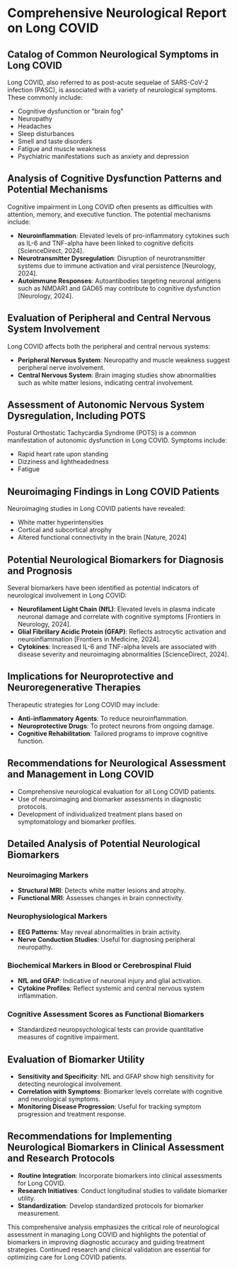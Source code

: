 # Comprehensive Neurological Report on Long COVID

## Catalog of Common Neurological Symptoms in Long COVID

Long COVID, also referred to as post-acute sequelae of SARS-CoV-2 infection (PASC), is associated with a variety of neurological symptoms. These commonly include:

- Cognitive dysfunction or "brain fog"
- Neuropathy
- Headaches
- Sleep disturbances
- Smell and taste disorders
- Fatigue and muscle weakness
- Psychiatric manifestations such as anxiety and depression

## Analysis of Cognitive Dysfunction Patterns and Potential Mechanisms

Cognitive impairment in Long COVID often presents as difficulties with attention, memory, and executive function. The potential mechanisms include:

- **Neuroinflammation**: Elevated levels of pro-inflammatory cytokines such as IL-6 and TNF-alpha have been linked to cognitive deficits [ScienceDirect, 2024].
- **Neurotransmitter Dysregulation**: Disruption of neurotransmitter systems due to immune activation and viral persistence [Neurology, 2024].
- **Autoimmune Responses**: Autoantibodies targeting neuronal antigens such as NMDAR1 and GAD65 may contribute to cognitive dysfunction [Neurology, 2024].

## Evaluation of Peripheral and Central Nervous System Involvement

Long COVID affects both the peripheral and central nervous systems:

- **Peripheral Nervous System**: Neuropathy and muscle weakness suggest peripheral nerve involvement.
- **Central Nervous System**: Brain imaging studies show abnormalities such as white matter lesions, indicating central involvement.

## Assessment of Autonomic Nervous System Dysregulation, Including POTS

Postural Orthostatic Tachycardia Syndrome (POTS) is a common manifestation of autonomic dysfunction in Long COVID. Symptoms include:

- Rapid heart rate upon standing
- Dizziness and lightheadedness
- Fatigue

## Neuroimaging Findings in Long COVID Patients

Neuroimaging studies in Long COVID patients have revealed:

- White matter hyperintensities
- Cortical and subcortical atrophy
- Altered functional connectivity in the brain [Nature, 2024]

## Potential Neurological Biomarkers for Diagnosis and Prognosis

Several biomarkers have been identified as potential indicators of neurological involvement in Long COVID:

- **Neurofilament Light Chain (NfL)**: Elevated levels in plasma indicate neuronal damage and correlate with cognitive symptoms [Frontiers in Neurology, 2024].
- **Glial Fibrillary Acidic Protein (GFAP)**: Reflects astrocytic activation and neuroinflammation [Frontiers in Medicine, 2024].
- **Cytokines**: Increased IL-6 and TNF-alpha levels are associated with disease severity and neuroimaging abnormalities [ScienceDirect, 2024].

## Implications for Neuroprotective and Neuroregenerative Therapies

Therapeutic strategies for Long COVID may include:

- **Anti-inflammatory Agents**: To reduce neuroinflammation.
- **Neuroprotective Drugs**: To protect neurons from ongoing damage.
- **Cognitive Rehabilitation**: Tailored programs to improve cognitive function.

## Recommendations for Neurological Assessment and Management in Long COVID

- Comprehensive neurological evaluation for all Long COVID patients.
- Use of neuroimaging and biomarker assessments in diagnostic protocols.
- Development of individualized treatment plans based on symptomatology and biomarker profiles.

## Detailed Analysis of Potential Neurological Biomarkers

### Neuroimaging Markers

- **Structural MRI**: Detects white matter lesions and atrophy.
- **Functional MRI**: Assesses changes in brain connectivity.

### Neurophysiological Markers

- **EEG Patterns**: May reveal abnormalities in brain activity.
- **Nerve Conduction Studies**: Useful for diagnosing peripheral neuropathy.

### Biochemical Markers in Blood or Cerebrospinal Fluid

- **NfL and GFAP**: Indicative of neuronal injury and glial activation.
- **Cytokine Profiles**: Reflect systemic and central nervous system inflammation.

### Cognitive Assessment Scores as Functional Biomarkers

- Standardized neuropsychological tests can provide quantitative measures of cognitive impairment.

## Evaluation of Biomarker Utility

- **Sensitivity and Specificity**: NfL and GFAP show high sensitivity for detecting neurological involvement.
- **Correlation with Symptoms**: Biomarker levels correlate with cognitive and neurological symptoms.
- **Monitoring Disease Progression**: Useful for tracking symptom progression and treatment response.

## Recommendations for Implementing Neurological Biomarkers in Clinical Assessment and Research Protocols

- **Routine Integration**: Incorporate biomarkers into clinical assessments for Long COVID.
- **Research Initiatives**: Conduct longitudinal studies to validate biomarker utility.
- **Standardization**: Develop standardized protocols for biomarker measurement.

This comprehensive analysis emphasizes the critical role of neurological assessment in managing Long COVID and highlights the potential of biomarkers in improving diagnostic accuracy and guiding treatment strategies. Continued research and clinical validation are essential for optimizing care for Long COVID patients.